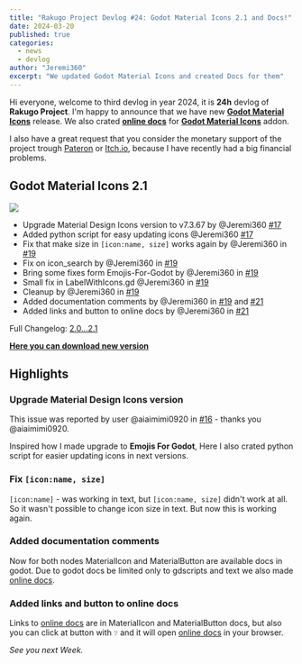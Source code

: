 ```yaml
---
title: "Rakugo Project Devlog #24: Godot Material Icons 2.1 and Docs!"
date: 2024-03-20
published: true
categories:
  - news
  - devlog
author: "Jeremi360"
excerpt: "We updated Godot Material Icons and created Docs for them"
---
```


Hi everyone, welcome to third devlog in year 2024,
it is **24h** devlog of **Rakugo Project**.
I'm happy to announce that we have new [**Godot Material Icons**] release.
We also crated **[online docs]** for [**Godot Material Icons**] addon.

I also have a great request that you consider the monetary support of the project trough
[Pateron] or [Itch.io], because I have recently had a big financial problems.

## Godot Material Icons 2.1

![](/assets/addons/material-icons.png)

- Upgrade Material Design Icons version to v7.3.67 by @Jeremi360 [#17]
- Added python script for easy updating icons @Jeremi360 [#17]
- Fix that make size in `[icon:name, size]` works again by @Jeremi360 in [#19]
- Fix on icon_search by @Jeremi360 in [#19]
- Bring some fixes form Emojis-For-Godot by @Jeremi360 in [#19]
- Small fix in LabelWithIcons.gd @Jeremi360 in [#19]
- Cleanup by @Jeremi360 in [#19]
- Added documentation comments by @Jeremi360 in [#19] and [#21]
- Added links and button to online docs by @Jeremi360 in [#21]

Full Changelog: [2.0...2.1]

**[Here you can download new version]**

## Highlights

### Upgrade Material Design Icons version

This issue was reported by user @aiaimimi0920 in [#16] - thanks you @aiaimimi0920.

Inspired how I made upgrade to **Emojis For Godot**,
Here I also crated python script for easier updating icons in next versions.

### Fix `[icon:name, size]`

`[icon:name]` - was working in text, but `[icon:name, size]` didn't work at all.
So it wasn't possible to change icon size in text. But now this is working again.

### Added documentation comments

Now for both nodes MaterialIcon and MaterialButton are available docs in godot.
Due to godot docs be limited only to gdscripts and text we also made [online docs].

### Added links and button to online docs

Links to [online docs] are in MaterialIcon and MaterialButton docs,
but also you can click at button with `❔` and it will open [online docs] in your browser.

_See you next Week._

[Pateron]:https://www.patreon.com/rakguoteam
[Itch.io]:https://jeremi360x.itch.io/rakugo
[#16]:https://github.com/rakugoteam/Godot-Material-Icons/issues/16
[#17]:https://github.com/rakugoteam/Godot-Material-Icons/issues/17
[#19]:https://github.com/rakugoteam/Godot-Material-Icons/issues/19
[#21]:https://github.com/rakugoteam/Godot-Material-Icons/issues/21
[2.0...2.1]:https://github.com/rakugoteam/Godot-Material-Icons/compare/2.0...2.1
[Here you can download new version]:https://github.com/rakugoteam/Godot-Material-Icons/releases/latest
[**Godot Material Icons**]:/addons/material-icons
[online docs]: rakugoteam.github.io/material-icons-docs/